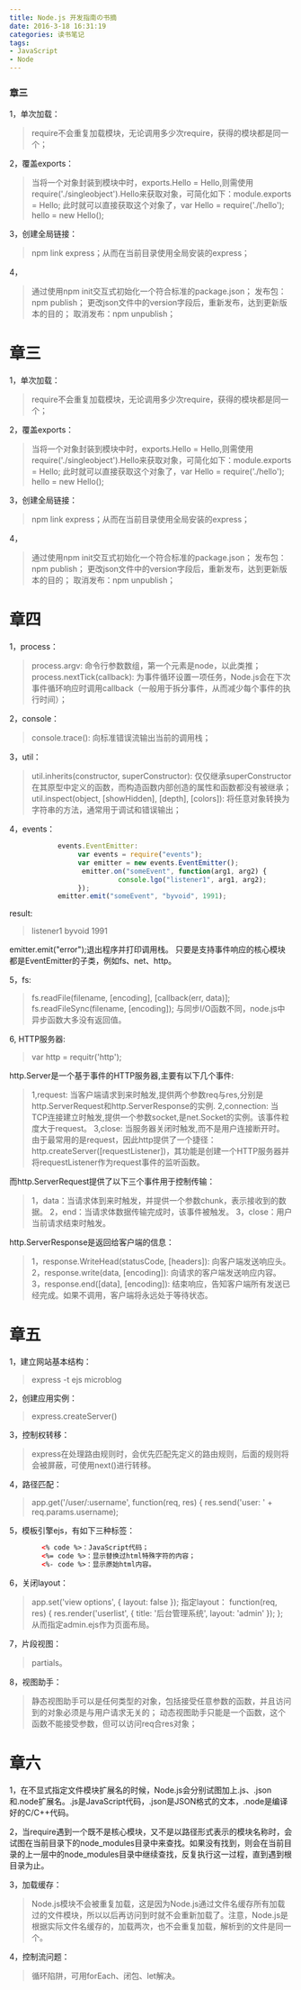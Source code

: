 ```yaml
---
title: Node.js 开发指南の书摘
date: 2016-3-18 16:31:19
categories: 读书笔记
tags:
- JavaScript
- Node
---
```


### 章三
1，单次加载：
>require不会重复加载模块，无论调用多少次require，获得的模块都是同一个；

2，覆盖exports：
>当将一个对象封装到模块中时，exports.Hello = Hello,则需使用require('./singleobject').Hello来获取对象，可简化如下：module.exports = Hello; 此时就可以直接获取这个对象了，var Hello = require('./hello'); hello = new Hello();

3，创建全局链接：
>npm link express；从而在当前目录使用全局安装的express；

4，
>通过使用npm init交互式初始化一个符合标准的package.json；
发布包：npm publish；
更改json文件中的version字段后，重新发布，达到更新版本的目的；
取消发布：npm unpublish；

<!-- more -->

# 章三
1，单次加载：
>require不会重复加载模块，无论调用多少次require，获得的模块都是同一个；

2，覆盖exports：
>当将一个对象封装到模块中时，exports.Hello = Hello,则需使用require('./singleobject').Hello来获取对象，可简化如下：module.exports = Hello; 此时就可以直接获取这个对象了，var Hello = require('./hello'); hello = new Hello();

3，创建全局链接：
>npm link express；从而在当前目录使用全局安装的express；

4，
>通过使用npm init交互式初始化一个符合标准的package.json；
发布包：npm publish；
更改json文件中的version字段后，重新发布，达到更新版本的目的；
取消发布：npm unpublish；

# 章四
1，process：
> process.argv: 命令行参数数组，第一个元素是node，以此类推；
process.nextTick(callback): 为事件循环设置一项任务，Node.js会在下次事件循环响应时调用callback（一般用于拆分事件，从而减少每个事件的执行时间）；

2，console：
> console.trace(): 向标准错误流输出当前的调用栈；

3，util：
>util.inherits(constructor, superConstructor): 仅仅继承superConstructor在其原型中定义的函数，而构造函数内部创造的属性和函数都没有被继承；
util.inspect(object, [showHidden], [depth], [colors]): 将任意对象转换为字符串的方法，通常用于调试和错误输出；

4，events：
```javascript
            events.EventEmitter:
                 var events = require("events");
                 var emitter = new events.EventEmitter();
                  emitter.on("someEvent", function(arg1, arg2) {
                           console.lgo("listener1", arg1, arg2);
                 });
            emitter.emit("someEvent", "byvoid", 1991);
```

result:
>listener1 byvoid 1991            

emitter.emit("error");退出程序并打印调用栈。
只要是支持事件响应的核心模块都是EventEmitter的子类，例如fs、net、http。

5，fs:
>fs.readFile(filename, [encoding], [callback(err, data)];
fs.readFileSync(filename, [encoding]);
与同步I/O函数不同，node.js中异步函数大多没有返回值。

6, HTTP服务器:
>var http = requitr('http');

http.Server是一个基于事件的HTTP服务器,主要有以下几个事件:
>1,request: 当客户端请求到来时触发,提供两个参数req与res,分别是http.ServerRequest和http.ServerResponse的实例.
2,connection: 当TCP连接建立时触发,提供一个参数socket,是net.Socket的实例。该事件粒度大于request。
3,close: 当服务器关闭时触发,而不是用户连接断开时。
>由于最常用的是request，因此http提供了一个捷径：http.createServer([requestListener])，其功能是创建一个HTTP服务器并将requestListener作为request事件的监听函数。

而http.ServerRequest提供了以下三个事件用于控制传输：
>1，data：当请求体到来时触发，并提供一个参数chunk，表示接收到的数据。
2，end：当请求体数据传输完成时，该事件被触发。
3，close：用户当前请求结束时触发。

http.ServerResponse是返回给客户端的信息：
>1，response.WriteHead(statusCode, [headers]): 向客户端发送响应头。
2，response.write(data, [encoding]): 向请求的客户端发送响应内容。
3，response.end([data], [encoding]): 结束响应，告知客户端所有发送已经完成。如果不调用，客户端将永远处于等待状态。

# 章五
1，建立网站基本结构：
>express -t ejs microblog

2，创建应用实例：
>express.createServer()

3，控制权转移：
>express在处理路由规则时，会优先匹配先定义的路由规则，后面的规则将会被屏蔽，可使用next()进行转移。

4，路径匹配：
>app.get('/user/:username', function(req, res) { res.send('user: ' + req.params.username);

5，模板引擎ejs，有如下三种标签：
```html
        <% code %>：JavaScript代码；
        <%= code %>：显示替换过html特殊字符的内容；
        <%- code %>：显示原始html内容。
```

6，关闭layout：
>app.set('view options', { layout: false });
指定layout：
>function(req, res) { res.render('userlist', { title: '后台管理系统', layout: 'admin' }); }; 从而指定admin.ejs作为页面布局。

7，片段视图：
>partials。

8，视图助手：
>静态视图助手可以是任何类型的对象，包括接受任意参数的函数，并且访问到的对象必须是与用户请求无关的；
动态视图助手只能是一个函数，这个函数不能接受参数，但可以访问req合res对象；


# 章六
1，在不显式指定文件模块扩展名的时候，Node.js会分别试图加上.js、.json和.node扩展名。.js是JavaScript代码，.json是JSON格式的文本，.node是编译好的C/C++代码。

2，当require遇到一个既不是核心模块，又不是以路径形式表示的模块名称时，会试图在当前目录下的node_modules目录中来查找。如果没有找到，则会在当前目录的上一层中的node_modules目录中继续查找，反复执行这一过程，直到遇到根目录为止。

3，加载缓存：
>Node.js模块不会被重复加载，这是因为Node.js通过文件名缓存所有加载过的文件模块，所以以后再访问到时就不会重新加载了。注意，Node.js是根据实际文件名缓存的，加载两次，也不会重复加载，解析到的文件是同一个。

4，控制流问题：
>循环陷阱，可用forEach、闭包、let解决。
